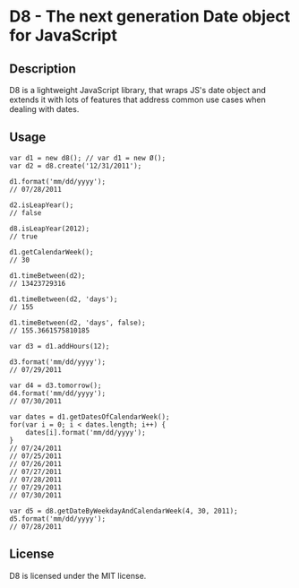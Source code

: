 D8 - The next generation Date object for JavaScript
===================================================

Description
-----------

D8 is a lightweight JavaScript library, that wraps JS's date object and extends it with lots of features that address common use cases when dealing with dates.

Usage
-------

    var d1 = new d8(); // var d1 = new Ø();
    var d2 = d8.create('12/31/2011');

    d1.format('mm/dd/yyyy');
    // 07/28/2011

    d2.isLeapYear();
    // false

    d8.isLeapYear(2012);
    // true

    d1.getCalendarWeek();
    // 30

    d1.timeBetween(d2);
    // 13423729316

    d1.timeBetween(d2, 'days');
    // 155

    d1.timeBetween(d2, 'days', false);
    // 155.3661575810185

    var d3 = d1.addHours(12);

    d3.format('mm/dd/yyyy');
    // 07/29/2011

    var d4 = d3.tomorrow();
    d4.format('mm/dd/yyyy');
    // 07/30/2011

    var dates = d1.getDatesOfCalendarWeek();
    for(var i = 0; i < dates.length; i++) {
        dates[i].format('mm/dd/yyyy');
    }
    // 07/24/2011
    // 07/25/2011
    // 07/26/2011
    // 07/27/2011
    // 07/28/2011
    // 07/29/2011
    // 07/30/2011

    var d5 = d8.getDateByWeekdayAndCalendarWeek(4, 30, 2011);
    d5.format('mm/dd/yyyy');
    // 07/28/2011

License
-------

D8 is licensed under the MIT license.